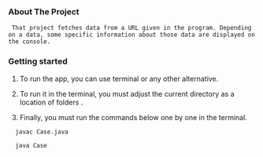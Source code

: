 
### About The Project
     That project fetches data from a URL given in the program. Depending on a data, some specific information about those data are displayed on the console.

### Getting started

1. To run the app, you can use terminal or any other alternative.

2. To run it in the terminal, you must adjust the current directory as a location of folders .

3. Finally, you must run the commands below one by one in the terminal.
  ```sh
    javac Case.java

    java Case
  ```




